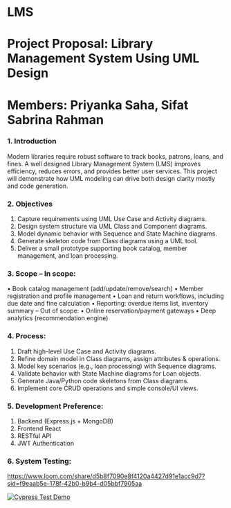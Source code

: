 # LMS
# Project Proposal: Library Management System Using UML Design 
# Members: Priyanka Saha, Sifat Sabrina Rahman 
### 1. Introduction 
Modern libraries require robust software to track books, patrons, loans, and fines. A well
designed Library Management System (LMS) improves efficiency, reduces errors, and 
provides better user services. This project will demonstrate how UML modeling can drive 
both design clarity mostly and code generation. 
### 2. Objectives 
1. Capture requirements using UML Use Case and Activity diagrams. 
2. Design system structure via UML Class and Component diagrams. 
3. Model dynamic behavior with Sequence and State Machine diagrams. 
4. Generate skeleton code from Class diagrams using a UML tool. 
5. Deliver a small prototype supporting book catalog, member management, and 
loan processing. 
### 3. Scope – In scope: 
• Book catalog management (add/update/remove/search) 
• Member registration and profile management 
• Loan and return workflows, including due date and fine calculation 
• Reporting: overdue items list, inventory summary – Out of scope: 
• Online reservation/payment gateways 
• Deep analytics (recommendation engine) 
### 4. Process: 
1. Draft high-level Use Case and Activity diagrams. 
2. Refine domain model in Class diagrams, assign attributes & operations. 
3. Model key scenarios (e.g., loan processing) with Sequence diagrams. 
4. Validate behavior with State Machine diagrams for Loan objects. 
5. Generate Java/Python code skeletons from Class diagrams. 
6. Implement core CRUD operations and simple console/UI views. 

### 5. Development Preference:
1. Backend (Express.js + MongoDB)
2. Frontend React
3. RESTful API
4. JWT Authentication

### 6. System Testing:
https://www.loom.com/share/d5b8f7090e8f4120a4427d91e1acc9d7?sid=f9eaab5e-178f-42b0-b9b4-d05bbf7905aa

[![Cypress Test Demo](https://cdn.loom.com/sessions/thumbnails/d5b8f7090e8f4120a4427d91e1acc9d7-00001.jpg)](https://www.loom.com/share/d5b8f7090e8f4120a4427d91e1acc9d7)
